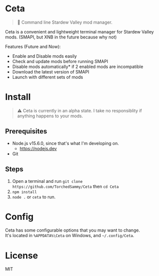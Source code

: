 # Ceta
> 🐋 Command line Stardew Valley mod manager.

Ceta is a convenient and lightweight terminal manager for Stardew Valley mods. (SMAPI, but XNB in the future because why not)  

Features (Future and Now):
- Enable and Disable mods easily
- Check and update mods before running SMAPI
- Disable mods automatically* if 2 enabled mods are incompatible
- Download the latest version of SMAPI
- Launch with different sets of mods

# Install
> ⚠ Ceta is currently in an alpha state. I take no responsiblity if anything happens to your mods.

## Prerequisites 
- Node.js v15.6.0, since that's what I'm developing on. 
  - https://nodejs.dev
- Git

## Steps
1. Open a terminal and run `git clone https://github.com/TorchedSammy/Ceta` then `cd Ceta`
2. `npm install`
3. `node .` or `ceta` to run.

# Config
Ceta has some configurable options that you may want to change.  
It's located in `%APPDATA%\Ceta` on Windows, and `~/.config/Ceta`.

# License 
MIT
